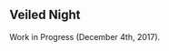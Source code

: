 <html>
    <body>
        <div id="projects_content">
            <h2>Veiled Night</h2>
            <p id="textContent">
Work in Progress (December 4th, 2017).
            </p>
        </div>
    </body>
</html>